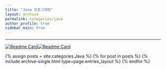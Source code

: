 ```yaml
---
title: "Java 프로그래밍"
layout: archive
permalink: categories/java
author_profile: true
sidebar_main: true
---
```


***

[![Readme Card](https://github-readme-stats-psi-self.vercel.app/api/pin/?username=root-devvoo&repo=TIL&theme=tokyonight)](https://github.com/root-devvoo/TIL)[![Readme Card](https://github-readme-stats-psi-self.vercel.app/api/pin/?username=root-devvoo&repo=Java-Data_Structure&theme=tokyonight)](https://github.com/root-devvoo/Java-Data_Structure)

{% assign posts = site.categories.Java %}
{% for post in posts %} {% include archive-single.html type=page.entries_layout %} {% endfor %}
